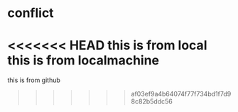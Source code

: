 # conflict
<<<<<<< HEAD
this is from local
this is from localmachine
=======
this is from github
>>>>>>> af03ef9a4b64074f77f734bd1f7d98c82b5ddc56
